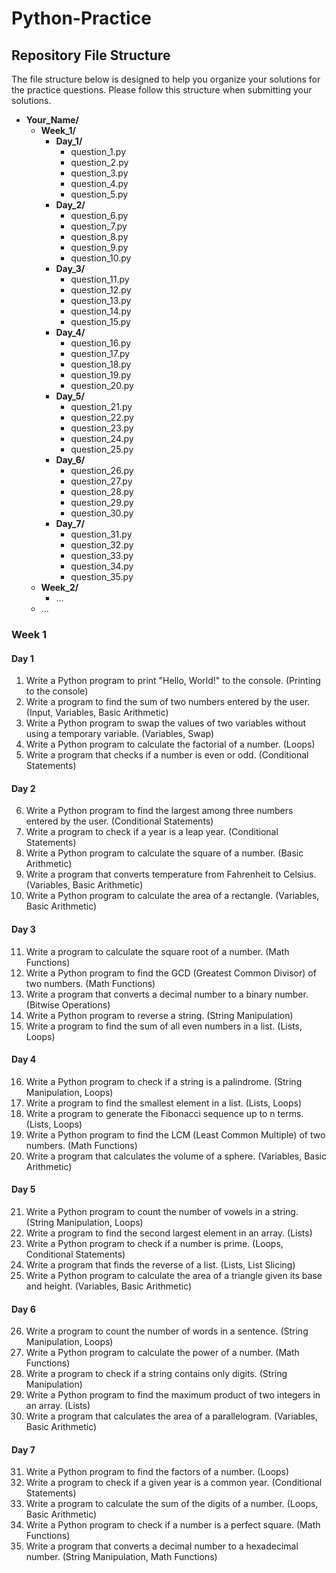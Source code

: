 # Python-Practice

## Repository File Structure

The file structure below is designed to help you organize your solutions for the practice questions. Please follow this structure when submitting your solutions.

- **Your_Name/**
  - **Week_1/**
    - **Day_1/**
      - question_1.py
      - question_2.py
      - question_3.py
      - question_4.py
      - question_5.py
    - **Day_2/**
      - question_6.py
      - question_7.py
      - question_8.py
      - question_9.py
      - question_10.py
    - **Day_3/**
      - question_11.py
      - question_12.py
      - question_13.py
      - question_14.py
      - question_15.py
    - **Day_4/**
      - question_16.py
      - question_17.py
      - question_18.py
      - question_19.py
      - question_20.py
    - **Day_5/**
      - question_21.py
      - question_22.py
      - question_23.py
      - question_24.py
      - question_25.py
    - **Day_6/**
      - question_26.py
      - question_27.py
      - question_28.py
      - question_29.py
      - question_30.py
    - **Day_7/**
      - question_31.py
      - question_32.py
      - question_33.py
      - question_34.py
      - question_35.py
  - **Week_2/**
    - ...
  - ...


### Week 1

#### Day 1
1. Write a Python program to print "Hello, World!" to the console. (Printing to the console)
2. Write a program to find the sum of two numbers entered by the user. (Input, Variables, Basic Arithmetic)
3. Write a Python program to swap the values of two variables without using a temporary variable. (Variables, Swap)
4. Write a Python program to calculate the factorial of a number. (Loops)
5. Write a program that checks if a number is even or odd. (Conditional Statements)

#### Day 2
6. Write a Python program to find the largest among three numbers entered by the user. (Conditional Statements)
7. Write a program to check if a year is a leap year. (Conditional Statements)
8. Write a Python program to calculate the square of a number. (Basic Arithmetic)
9. Write a program that converts temperature from Fahrenheit to Celsius. (Variables, Basic Arithmetic)
10. Write a Python program to calculate the area of a rectangle. (Variables, Basic Arithmetic)

#### Day 3
11. Write a program to calculate the square root of a number. (Math Functions)
12. Write a Python program to find the GCD (Greatest Common Divisor) of two numbers. (Math Functions)
13. Write a program that converts a decimal number to a binary number. (Bitwise Operations)
14. Write a Python program to reverse a string. (String Manipulation)
15. Write a program to find the sum of all even numbers in a list. (Lists, Loops)

#### Day 4
16. Write a Python program to check if a string is a palindrome. (String Manipulation, Loops)
17. Write a program to find the smallest element in a list. (Lists, Loops)
18. Write a program to generate the Fibonacci sequence up to n terms. (Lists, Loops)
19. Write a Python program to find the LCM (Least Common Multiple) of two numbers. (Math Functions)
20. Write a program that calculates the volume of a sphere. (Variables, Basic Arithmetic)

#### Day 5
21. Write a Python program to count the number of vowels in a string. (String Manipulation, Loops)
22. Write a program to find the second largest element in an array. (Lists)
23. Write a Python program to check if a number is prime. (Loops, Conditional Statements)
24. Write a program that finds the reverse of a list. (Lists, List Slicing)
25. Write a Python program to calculate the area of a triangle given its base and height. (Variables, Basic Arithmetic)

#### Day 6
26. Write a program to count the number of words in a sentence. (String Manipulation, Loops)
27. Write a Python program to calculate the power of a number. (Math Functions)
28. Write a program to check if a string contains only digits. (String Manipulation)
29. Write a Python program to find the maximum product of two integers in an array. (Lists)
30. Write a program that calculates the area of a parallelogram. (Variables, Basic Arithmetic)

#### Day 7
31. Write a Python program to find the factors of a number. (Loops)
32. Write a program to check if a given year is a common year. (Conditional Statements)
33. Write a program to calculate the sum of the digits of a number. (Loops, Basic Arithmetic)
34. Write a Python program to check if a number is a perfect square. (Math Functions)
35. Write a program that converts a decimal number to a hexadecimal number. (String Manipulation, Math Functions)

